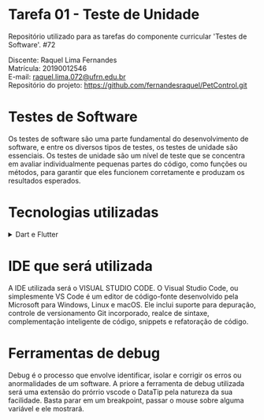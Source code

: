 # Tarefa 01 - Teste de Unidade

Repositório utilizado para as tarefas do componente curricular 'Testes de Software'. #72
 
Discente: Raquel Lima Fernandes  
Matrícula: 20190012546   
E-mail: raquel.lima.072@ufrn.edu.br  
Repositório do projeto: https://github.com/fernandesraquel/PetControl.git

# Testes de Software

Os testes de software são uma parte fundamental do desenvolvimento de software, e entre os diversos tipos de testes, os testes de unidade são essenciais. Os testes de unidade são um nível de teste que se concentra em avaliar individualmente pequenas partes do código, como funções ou métodos, para garantir que eles funcionem corretamente e produzam os resultados esperados. 

# Tecnologias utilizadas

<details>
    <summary>
        <font style="vertical-align: inherit;"> </font>
        <font style="vertical-align: inherit;">Dart e Flutter</font>  
    </summary>
    <br>
    <p>
Dart é uma linguagem de programação versátil e dinâmica, desenvolvida pela Google. Ela oferece um equilíbrio entre simplicidade e flexibilidade, o que a torna acessível tanto para desenvolvedores iniciantes quanto experientes. Uma característica notável é o sistema de tipagem estática, que verifica os tipos de dados em tempo de compilação, evitando muitos erros comuns antes mesmo da execução.

Dart é especialmente conhecida pelo seu suporte à programação assíncrona, permitindo que os desenvolvedores criem aplicativos responsivos e eficientes que lidam de maneira eficaz com operações de entrada/saída, como chamadas de rede e acesso a bancos de dados. A flexibilidade de Dart também permite que você adote diferentes paradigmas de programação, tornando-a uma escolha robusta para uma variedade de projetos.

Flutter é um framework de código aberto baseado em Dart, desenvolvido pela Google. Ele revoluciona a maneira como aplicativos são construídos, oferecendo uma abordagem única para o desenvolvimento de interfaces de usuário, compartilhando um código-base entre diferentes plataformas. Com Flutter, os desenvolvedores podem criar aplicativos móveis nativos, web e desktop, tudo a partir da mesma base de código.

A característica distintiva do Flutter é a sua arquitetura de widgets personalizáveis e altamente flexíveis. Os widgets no Flutter não são apenas elementos visuais, mas também componentes funcionais que representam a estrutura e o comportamento do aplicativo. Isso permite uma personalização profunda e a criação de interfaces de usuário altamente interativas e dinâmicas.

Além disso, o Flutter oferece ferramentas de teste robustas e um ecossistema em crescimento de pacotes e plugins, que facilitam tarefas como a integração de APIs, gerenciamento de estado e muito mais. Sua capacidade de compilação Just-in-Time (JIT) para desenvolvimento rápido e Ahead-of-Time (AOT) para desempenho otimizado também fazem dele uma escolha poderosa para criar aplicativos de alta qualidade.

Aqui estão algumas das principais ferramentas de teste para Dart:
    </p>
    <ul dir="auto">
        <li>
             Test: A própria biblioteca de testes "test" é fornecida com o Dart SDK. Ela oferece suporte para testes unitários e de integração, permitindo que você escreva e execute testes para verificar a funcionalidade das partes individuais do seu código.
        </li>
        <li>
            Flutter Test: Se você estiver desenvolvendo com o Flutter, a biblioteca de teste "flutter_test" é a escolha natural. Ela estende a biblioteca "test" e oferece recursos específicos para testar widgets e interações do Flutter.
        </li>
        <li>
            Mockito: O "mockito" é uma biblioteca de mocks para Dart que ajuda a criar objetos simulados (mocks) de dependências externas durante os testes. Isso é útil para isolar o comportamento da unidade sendo testada.
        </li>
        <li>
        Integration_test: Para testes de integração mais complexos e de ponta a ponta, você pode usar a biblioteca "integration_test". Ela permite simular interações do usuário e testar o fluxo completo do aplicativo.
        </li>
        <li>
        BLoC Test: Se você estiver usando o padrão BLoC para gerenciamento de estado em seu aplicativo Flutter, a biblioteca "bloc_test" oferece utilitários específicos para testar BLoCs.
        </li>
        <li>
        Golden Toolkit: O "golden_toolkit" é uma ferramenta que ajuda a fazer testes de regressão visual em widgets Flutter. Isso é útil para garantir que as alterações no layout não causem problemas visuais indesejados.
        </li>
    </ul>
</details>


# IDE que será utilizada

A IDE utilizada será o VISUAL STUDIO CODE. O Visual Studio Code, ou simplesmente VS Code é um editor de código-fonte desenvolvido pela Microsoft para Windows, Linux e macOS. Ele inclui suporte para depuração, controle de versionamento Git incorporado, realce de sintaxe, complementação inteligente de código, snippets e refatoração de código.

# Ferramentas de debug

Debug é o processo que envolve identificar, isolar e corrigir os erros ou anormalidades de um software. A priore a ferramenta de debug utilizada será uma extensão do prórrio vscode o DataTip pela natureza da sua facilidade. Basta parar em um breakpoint, passar o mouse sobre alguma variável e ele mostrará.